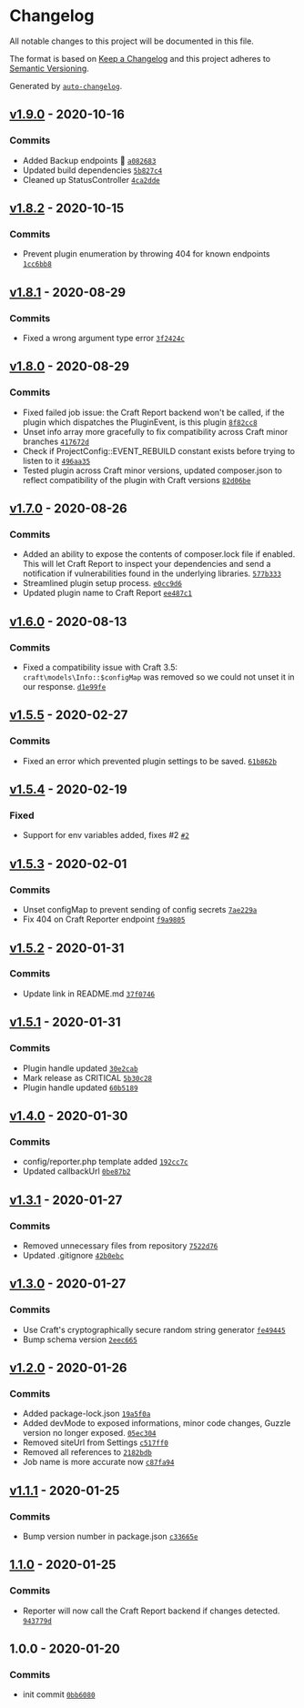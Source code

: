 # Changelog

All notable changes to this project will be documented in this file.

The format is based on [Keep a Changelog](https://keepachangelog.com/en/1.0.0/)
and this project adheres to [Semantic Versioning](https://semver.org/spec/v2.0.0.html).

Generated by [`auto-changelog`](https://github.com/CookPete/auto-changelog).

## [v1.9.0](https://github.com/webmenedzser/craft-reporter/compare/v1.8.2...v1.9.0) - 2020-10-16

### Commits

- Added Backup endpoints 🥳 [`a082683`](https://github.com/webmenedzser/craft-reporter/commit/a0826832e477be4ba16bbc59112abd5bb56effd3)
- Updated build dependencies [`5b827c4`](https://github.com/webmenedzser/craft-reporter/commit/5b827c4b8b3aacf7e9c2997e1963035f2a132d07)
- Cleaned up StatusController [`4ca2dde`](https://github.com/webmenedzser/craft-reporter/commit/4ca2ddeb6b89ab48ec879f518124913c910780d6)

## [v1.8.2](https://github.com/webmenedzser/craft-reporter/compare/v1.8.1...v1.8.2) - 2020-10-15

### Commits

- Prevent plugin enumeration by throwing 404 for known endpoints [`1cc6bb8`](https://github.com/webmenedzser/craft-reporter/commit/1cc6bb8412c68e6fb2fbadc00b3a7739ac6f3ec8)

## [v1.8.1](https://github.com/webmenedzser/craft-reporter/compare/v1.8.0...v1.8.1) - 2020-08-29

### Commits

- Fixed a wrong argument type error [`3f2424c`](https://github.com/webmenedzser/craft-reporter/commit/3f2424c62cbc98d624eb444407f1b4d6de822050)

## [v1.8.0](https://github.com/webmenedzser/craft-reporter/compare/v1.7.0...v1.8.0) - 2020-08-29

### Commits

- Fixed failed job issue: the Craft Report backend won't be called, if the plugin which dispatches the PluginEvent, is this plugin [`8f82cc8`](https://github.com/webmenedzser/craft-reporter/commit/8f82cc8e803a3e5e089236db0bad32eb24e91a39)
- Unset info array more gracefully to fix compatibility across Craft minor branches [`417672d`](https://github.com/webmenedzser/craft-reporter/commit/417672d6b897108778b78de8b42cd29c7ee15a4a)
- Check if ProjectConfig::EVENT_REBUILD constant exists before trying to listen to it [`496aa35`](https://github.com/webmenedzser/craft-reporter/commit/496aa35c6ee45cd6f3bffcc9840beb6e2f5fea0b)
- Tested plugin across Craft minor versions, updated composer.json to reflect compatibility of the plugin with Craft versions [`82d06be`](https://github.com/webmenedzser/craft-reporter/commit/82d06be454500e36319b01855ce547ecd06da111)

## [v1.7.0](https://github.com/webmenedzser/craft-reporter/compare/v1.6.0...v1.7.0) - 2020-08-26

### Commits

- Added an ability to expose the contents of composer.lock file if enabled. This will let Craft Report to inspect your dependencies and send a notification if vulnerabilities found in the underlying libraries. [`577b333`](https://github.com/webmenedzser/craft-reporter/commit/577b333e3075382b3ced5e49717d1dab8c33a049)
- Streamlined plugin setup process. [`e0cc9d6`](https://github.com/webmenedzser/craft-reporter/commit/e0cc9d632fd80e3dcba3ac1ff10a83af51eb1836)
- Updated plugin name to Craft Report [`ee487c1`](https://github.com/webmenedzser/craft-reporter/commit/ee487c160e8827fda6c4e465f782eb22bedbd7d0)

## [v1.6.0](https://github.com/webmenedzser/craft-reporter/compare/v1.5.5...v1.6.0) - 2020-08-13

### Commits

- Fixed a compatibility issue with Craft 3.5: `craft\models\Info::$configMap` was removed so we could not unset it in our response. [`d1e99fe`](https://github.com/webmenedzser/craft-reporter/commit/d1e99fe89131ee8b28129dda1d5214eaeac78b33)

## [v1.5.5](https://github.com/webmenedzser/craft-reporter/compare/v1.5.4...v1.5.5) - 2020-02-27

### Commits

- Fixed an error which prevented plugin settings to be saved. [`61b862b`](https://github.com/webmenedzser/craft-reporter/commit/61b862bdd252c10e893cb768df6b1fde5137bd21)

## [v1.5.4](https://github.com/webmenedzser/craft-reporter/compare/v1.5.3...v1.5.4) - 2020-02-19

### Fixed

- Support for env variables added, fixes #2 [`#2`](https://github.com/webmenedzser/craft-reporter/issues/2)

## [v1.5.3](https://github.com/webmenedzser/craft-reporter/compare/v1.5.2...v1.5.3) - 2020-02-01

### Commits

- Unset configMap to prevent sending of config secrets [`7ae229a`](https://github.com/webmenedzser/craft-reporter/commit/7ae229a02aa5192e33eabe4d0e7acfec47e50779)
- Fix 404 on Craft Reporter endpoint [`f9a9805`](https://github.com/webmenedzser/craft-reporter/commit/f9a98052286b458ebfcf23caad5fcca5d39f2472)

## [v1.5.2](https://github.com/webmenedzser/craft-reporter/compare/v1.5.1...v1.5.2) - 2020-01-31

### Commits

- Update link in README.md [`37f0746`](https://github.com/webmenedzser/craft-reporter/commit/37f0746fcad15cf7ef92338aa05c24c9dd2e865d)

## [v1.5.1](https://github.com/webmenedzser/craft-reporter/compare/v1.4.0...v1.5.1) - 2020-01-31

### Commits

- Plugin handle updated [`30e2cab`](https://github.com/webmenedzser/craft-reporter/commit/30e2cab64e25e39bb10af698dd4a2dc828b15636)
- Mark release as CRITICAL [`5b30c28`](https://github.com/webmenedzser/craft-reporter/commit/5b30c288d45f3830ded7b0e3f5d3c68e42e16367)
- Plugin handle updated [`60b5189`](https://github.com/webmenedzser/craft-reporter/commit/60b5189b70211a88eb1d8cb5b57832174e98fa38)

## [v1.4.0](https://github.com/webmenedzser/craft-reporter/compare/v1.3.1...v1.4.0) - 2020-01-30

### Commits

- config/reporter.php template added [`192cc7c`](https://github.com/webmenedzser/craft-reporter/commit/192cc7c0586e1d4246b9afc9494ef66ea982b767)
- Updated callbackUrl [`0be87b2`](https://github.com/webmenedzser/craft-reporter/commit/0be87b217f017faa5b92dddebaf7e113d4656025)

## [v1.3.1](https://github.com/webmenedzser/craft-reporter/compare/v1.3.0...v1.3.1) - 2020-01-27

### Commits

- Removed unnecessary files from repository [`7522d76`](https://github.com/webmenedzser/craft-reporter/commit/7522d76cb5d6c37914fe45761397cea233622319)
- Updated .gitignore [`42b0ebc`](https://github.com/webmenedzser/craft-reporter/commit/42b0ebcc2953af4c2bd1aee6137c7b9b2152c067)

## [v1.3.0](https://github.com/webmenedzser/craft-reporter/compare/v1.2.0...v1.3.0) - 2020-01-27

### Commits

- Use Craft's cryptographically secure random string generator [`fe49445`](https://github.com/webmenedzser/craft-reporter/commit/fe49445ed9f23c218a5ffbae90a373c667eea983)
- Bump schema version [`2eec665`](https://github.com/webmenedzser/craft-reporter/commit/2eec6651a974d9621d46d95b9e741d57da997f54)

## [v1.2.0](https://github.com/webmenedzser/craft-reporter/compare/v1.1.1...v1.2.0) - 2020-01-26

### Commits

- Added package-lock.json [`19a5f0a`](https://github.com/webmenedzser/craft-reporter/commit/19a5f0acff83413ded4464d21dc026d7ced1400f)
- Added devMode to exposed informations, minor code changes, Guzzle version no longer exposed. [`05ec304`](https://github.com/webmenedzser/craft-reporter/commit/05ec304502242bafc4ad8b3c46e82ce0bc193316)
- Removed siteUrl from Settings [`c517ff0`](https://github.com/webmenedzser/craft-reporter/commit/c517ff0a140976fb2f44651511aa8659b6e6420f)
- Removed all references to [`2182bdb`](https://github.com/webmenedzser/craft-reporter/commit/2182bdb51987254d9413fface88f7009c2748e11)
- Job name is more accurate now [`c87fa94`](https://github.com/webmenedzser/craft-reporter/commit/c87fa94b355e3fd0b9a78f7957a75d9c996d70f4)

## [v1.1.1](https://github.com/webmenedzser/craft-reporter/compare/1.1.0...v1.1.1) - 2020-01-25

### Commits

- Bump version number in package.json [`c33665e`](https://github.com/webmenedzser/craft-reporter/commit/c33665ed0a6421b671f28bcd86eeff3d176d5e6c)

## [1.1.0](https://github.com/webmenedzser/craft-reporter/compare/1.0.0...1.1.0) - 2020-01-25

### Commits

- Reporter will now call the Craft Report backend if changes detected. [`943779d`](https://github.com/webmenedzser/craft-reporter/commit/943779d9e80ae1fb192dd656f7ac555f007614b5)

## 1.0.0 - 2020-01-20

### Commits

- init commit [`0bb6080`](https://github.com/webmenedzser/craft-reporter/commit/0bb6080e66122510649ebbbf5d6db5c4e2d8193a)
